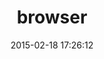 ---
layout: post
title:  "browser"
repo:   "fnando/browser"
date:   2015-02-18 17:26:12
gemurl: http://github.com/fnando/browser
---